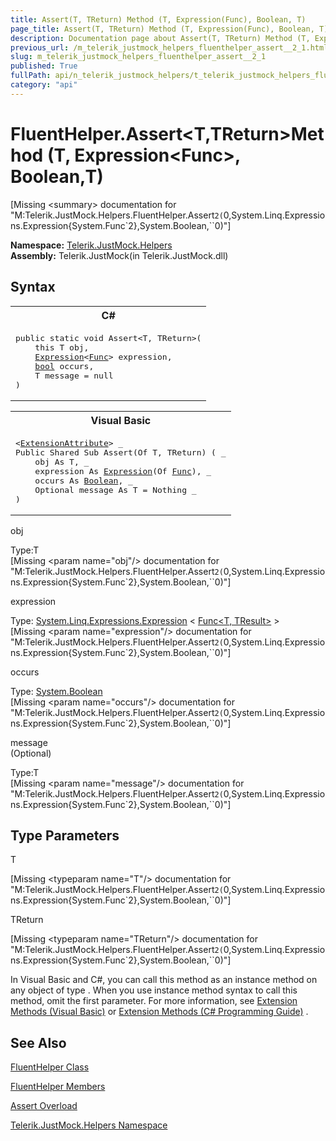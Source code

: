 ```yaml
---
title: Assert(T, TReturn) Method (T, Expression(Func), Boolean, T)
page_title: Assert(T, TReturn) Method (T, Expression(Func), Boolean, T) | JustMock Documentation
description: Documentation page about Assert(T, TReturn) Method (T, Expression(Func), Boolean, T).
previous_url: /m_telerik_justmock_helpers_fluenthelper_assert__2_1.html
slug: m_telerik_justmock_helpers_fluenthelper_assert__2_1
published: True
fullPath: api/n_telerik_justmock_helpers/t_telerik_justmock_helpers_fluenthelper/methods_t_telerik_justmock_helpers_fluenthelper/overload_telerik_justmock_helpers_fluenthelper_assert/m_telerik_justmock_helpers_fluenthelper_assert__2_1
category: "api"
---
```


# FluentHelper.Assert&lt;T,TReturn&gt;Method (T, Expression&lt;Func&gt;, Boolean,T)




[Missing &lt;summary&gt; documentation for "M:Telerik.JustMock.Helpers.FluentHelper.Assert``2(``0,System.Linq.Expressions.Expression{System.Func`2},System.Boolean,``0)"]



 **Namespace:**  [Telerik.JustMock.Helpers](n_telerik_justmock_helpers) <br> **Assembly:** Telerik.JustMock(in Telerik.JustMock.dll)
## Syntax


<div id="syntaxCodeBlocks" class="code"><span codeLanguage="CSharp"><table><tr><th>C#</th></tr><tr><td><pre xml:space="preserve"><span class="keyword">public</span> <span class="keyword">static</span> <span class="keyword">void</span> <span class="identifier">Assert</span>&lt;T, TReturn&gt;(
	<span class="keyword">this</span> T <span class="parameter">obj</span>,
	<a href="https://msdn2.microsoft.com/en-us/library/bb335710" target="_blank">Expression</a>&lt;<a href="https://msdn2.microsoft.com/en-us/library/bb549151" target="_blank">Func</a>&gt; <span class="parameter">expression</span>,
	<a href="https://msdn2.microsoft.com/en-us/library/a28wyd50" target="_blank">bool</a> <span class="parameter">occurs</span>,
	T <span class="parameter">message</span> = <span class="keyword">null</span>
)
</pre></td></tr></table></span><span codeLanguage="VisualBasicDeclaration"><table><tr><th>Visual Basic</th></tr><tr><td><pre xml:space="preserve">&lt;<a href="https://msdn2.microsoft.com/en-us/library/bb504090" target="_blank">ExtensionAttribute</a>&gt; _
<span class="keyword">Public</span> <span class="keyword">Shared</span> <span class="keyword">Sub</span> <span class="identifier">Assert</span>(<span class="keyword">Of</span> T, TReturn) ( _
	<span class="parameter">obj</span> <span class="keyword">As</span> T, _
	<span class="parameter">expression</span> <span class="keyword">As</span> <a href="https://msdn2.microsoft.com/en-us/library/bb335710" target="_blank">Expression</a>(<span class="keyword">Of</span> <a href="https://msdn2.microsoft.com/en-us/library/bb549151" target="_blank">Func</a>), _
	<span class="parameter">occurs</span> <span class="keyword">As</span> <a href="https://msdn2.microsoft.com/en-us/library/a28wyd50" target="_blank">Boolean</a>, _
	Optional <span class="parameter">message</span> <span class="keyword">As</span> T = <span class="keyword">Nothing</span> _
)</pre></td></tr></table></span></div>



obj<br>


Type:T<br>
[Missing &lt;param name="obj"/&gt; documentation for "M:Telerik.JustMock.Helpers.FluentHelper.Assert``2(``0,System.Linq.Expressions.Expression{System.Func`2},System.Boolean,``0)"]




expression<br>


Type: [System.Linq.Expressions.Expression](bb335710) &lt; [Func&lt;T, TResult&gt;](bb549151) &gt;<br>
[Missing &lt;param name="expression"/&gt; documentation for "M:Telerik.JustMock.Helpers.FluentHelper.Assert``2(``0,System.Linq.Expressions.Expression{System.Func`2},System.Boolean,``0)"]




occurs<br>


Type: [System.Boolean](a28wyd50) <br>
[Missing &lt;param name="occurs"/&gt; documentation for "M:Telerik.JustMock.Helpers.FluentHelper.Assert``2(``0,System.Linq.Expressions.Expression{System.Func`2},System.Boolean,``0)"]




message<br>
(Optional)

Type:T<br>
[Missing &lt;param name="message"/&gt; documentation for "M:Telerik.JustMock.Helpers.FluentHelper.Assert``2(``0,System.Linq.Expressions.Expression{System.Func`2},System.Boolean,``0)"]




## Type Parameters




T<br>



[Missing &lt;typeparam name="T"/&gt; documentation for "M:Telerik.JustMock.Helpers.FluentHelper.Assert``2(``0,System.Linq.Expressions.Expression{System.Func`2},System.Boolean,``0)"]


TReturn<br>



[Missing &lt;typeparam name="TReturn"/&gt; documentation for "M:Telerik.JustMock.Helpers.FluentHelper.Assert``2(``0,System.Linq.Expressions.Expression{System.Func`2},System.Boolean,``0)"]



In Visual Basic and C#, you can call this method as an instance method on any object of type . When you use instance method syntax to call this method, omit the first parameter. For more information, see [Extension Methods (Visual Basic)](bb384936) or [Extension Methods (C# Programming Guide)](bb383977) .

## See Also



 [FluentHelper Class](t_telerik_justmock_helpers_fluenthelper) 

 [FluentHelper Members](allmembers_t_telerik_justmock_helpers_fluenthelper) 

 [Assert Overload](overload_telerik_justmock_helpers_fluenthelper_assert) 

 [Telerik.JustMock.Helpers Namespace](n_telerik_justmock_helpers) 



